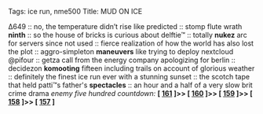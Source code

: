 Tags: ice run, nme500
Title: MUD ON ICE
  
∆649 :: no, the temperature didn’t rise like predicted :: stomp flute wrath **ninth** :: so the house of bricks is curious about delftie™ :: totally **nukez** arc for servers since not used :: fierce realization of how the world has also lost the plot :: aggro-simpleton **maneuvers** like trying to deploy nextcloud @pifour :: getza call from the energy company apologizing for berlin :: decidezon **komooting** fifteen including trails on account of glorious weather :: definitely the finest ice run ever with a stunning sunset :: the scotch tape that held patti™s father's **spectacles** :: an hour and a half of a very slow brit crime drama
_enemy five hundred countdown:_  **[ [161](https://www.allmusic.com/album/the-suburbs-mw0002010991) ]>> [ [160](https://www.allmusic.com/album/xtrmntr-mw0000260651) ]>> [ [159](https://www.allmusic.com/album/entertainment%21-mw0000645285) ]>> [ [158](https://www.allmusic.com/album/two-dancers-mw0000824112) ]>> [ [157](https://www.allmusic.com/album/psychocandy-mw0000652509) ]**  
